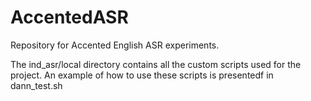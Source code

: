 # AccentedASR
Repository for Accented English ASR experiments.

The ind_asr/local directory contains all the custom scripts used for the project. An example of how to use these scripts is presentedf in dann_test.sh
